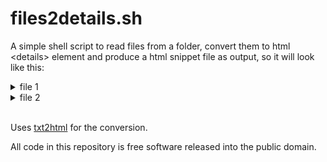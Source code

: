 # files2details.sh

A simple shell script to read files from a folder, convert them to html \<details\> element and produce a html snippet file as output, so it will look like this:  

<details><summary>file 1</summary>file content</details>
<details><summary>file 2</summary>file content</details>
</br>

Uses [txt2html](http://txt2html.sourceforge.net) for the conversion.

All code in this repository is free software released into the public domain.



